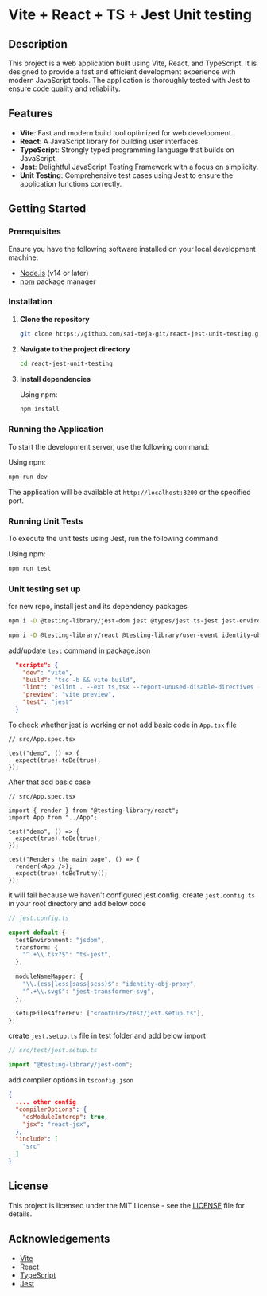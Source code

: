 # Vite + React + TS + Jest Unit testing

## Description

This project is a web application built using Vite, React, and TypeScript. It is designed to provide a fast and efficient development experience with modern JavaScript tools. The application is thoroughly tested with Jest to ensure code quality and reliability.

## Features

- **Vite**: Fast and modern build tool optimized for web development.
- **React**: A JavaScript library for building user interfaces.
- **TypeScript**: Strongly typed programming language that builds on JavaScript.
- **Jest**: Delightful JavaScript Testing Framework with a focus on simplicity.
- **Unit Testing**: Comprehensive test cases using Jest to ensure the application functions correctly.

## Getting Started

### Prerequisites

Ensure you have the following software installed on your local development machine:

- [Node.js](https://nodejs.org/en/) (v14 or later)
- [npm](https://www.npmjs.com/) package manager

### Installation

1. **Clone the repository**

   ```bash
   git clone https://github.com/sai-teja-git/react-jest-unit-testing.git
   ```

2. **Navigate to the project directory**

   ```bash
   cd react-jest-unit-testing
   ```

3. **Install dependencies**

   Using npm:

   ```bash
   npm install
   ```

### Running the Application

To start the development server, use the following command:

Using npm:

```bash
npm run dev
```

The application will be available at `http://localhost:3200` or the specified port.

### Running Unit Tests

To execute the unit tests using Jest, run the following command:

Using npm:

```bash
npm run test
```

### Unit testing set up

for new repo, install jest and its dependency packages

```sh
npm i -D @testing-library/jest-dom jest @types/jest ts-jest jest-environment-jsdom
```

```sh
npm i -D @testing-library/react @testing-library/user-event identity-obj-proxy ts-node jest-transformer-svg
```

add/update `test` command in package.json

```package.json
  "scripts": {
    "dev": "vite",
    "build": "tsc -b && vite build",
    "lint": "eslint . --ext ts,tsx --report-unused-disable-directives --max-warnings 0",
    "preview": "vite preview",
    "test": "jest"
  }
```

To check whether jest is working or not add basic code in `App.tsx` file

```tsx
// src/App.spec.tsx

test("demo", () => {
  expect(true).toBe(true);
});
```

After that add basic case

```tsx
// src/App.spec.tsx

import { render } from "@testing-library/react";
import App from "../App";

test("demo", () => {
  expect(true).toBe(true);
});

test("Renders the main page", () => {
  render(<App />);
  expect(true).toBeTruthy();
});
```

it will fail because we haven't configured jest config. create `jest.config.ts` in your root directory and add below code

```ts
// jest.config.ts

export default {
  testEnvironment: "jsdom",
  transform: {
    "^.+\\.tsx?$": "ts-jest",
  },

  moduleNameMapper: {
    "\\.(css|less|sass|scss)$": "identity-obj-proxy",
    "^.+\\.svg$": "jest-transformer-svg",
  },

  setupFilesAfterEnv: ["<rootDir>/test/jest.setup.ts"],
};
```

create `jest.setup.ts` file in test folder and add below import

```ts
// src/test/jest.setup.ts

import "@testing-library/jest-dom";
```

add compiler options in `tsconfig.json`

```json
{
  .... other config
  "compilerOptions": {
    "esModuleInterop": true,
    "jsx": "react-jsx",
  },
  "include": [
    "src"
  ]
}
```

## License

This project is licensed under the MIT License - see the [LICENSE](LICENSE) file for details.

## Acknowledgements

- [Vite](https://vitejs.dev/)
- [React](https://reactjs.org/)
- [TypeScript](https://www.typescriptlang.org/)
- [Jest](https://jestjs.io/)
